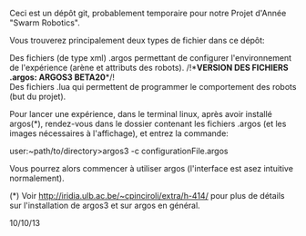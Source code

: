 Ceci est un dépôt git, probablement temporaire pour notre Projet d'Année "Swarm Robotics".

Vous trouverez principalement deux types de fichier dans ce dépôt:

Des fichiers (de type xml) .argos permettant de configurer l'environnement de l'expérience (arène et attributs des robots).
/!\***VERSION DES FICHIERS .argos: ARGOS3 BETA20***/!\
Des fichiers .lua qui permettent de programmer le comportement des robots (but du projet).

Pour lancer une expérience, dans le terminal linux, après avoir installé argos(*), rendez-vous dans le dossier contenant les fichiers .argos (et les images nécessaires à l'affichage), et entrez la commande:

user:~path/to/directory>argos3 -c configurationFile.argos

Vous pourrez alors commencer à utiliser argos (l'interface est asez intuitive normalement).

(*) Voir http://iridia.ulb.ac.be/~cpinciroli/extra/h-414/ pour plus de détails sur l'installation de argos3 et sur argos en général.

10/10/13
